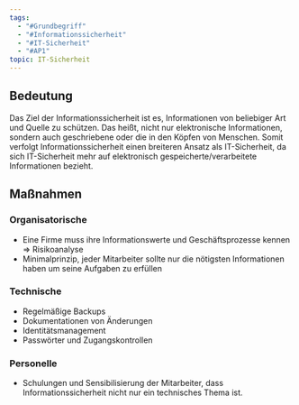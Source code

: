 ```yaml
---
tags:
  - "#Grundbegriff"
  - "#Informationssicherheit"
  - "#IT-Sicherheit"
  - "#AP1"
topic: IT-Sicherheit
---
```

## Bedeutung
Das Ziel der Informationssicherheit ist es, Informationen von beliebiger Art und Quelle zu schützen. Das heißt, nicht nur elektronische Informationen, sondern auch geschriebene oder die in den Köpfen von Menschen. Somit verfolgt Informationssicherheit einen breiteren Ansatz als IT-Sicherheit, da sich IT-Sicherheit mehr auf elektronisch gespeicherte/verarbeitete Informationen bezieht.

## Maßnahmen 
### Organisatorische
+ Eine Firme muss ihre Informationswerte und Geschäftsprozesse kennen => Risikoanalyse
+ Minimalprinzip, jeder Mitarbeiter sollte nur die nötigsten Informationen haben um seine Aufgaben zu erfüllen
### Technische 
+ Regelmäßige Backups
+ Dokumentationen von Änderungen
+ Identitätsmanagement 
+ Passwörter und Zugangskontrollen 
### Personelle
+ Schulungen und Sensibilisierung der Mitarbeiter, dass Informationssicherheit nicht nur ein technisches Thema ist.
